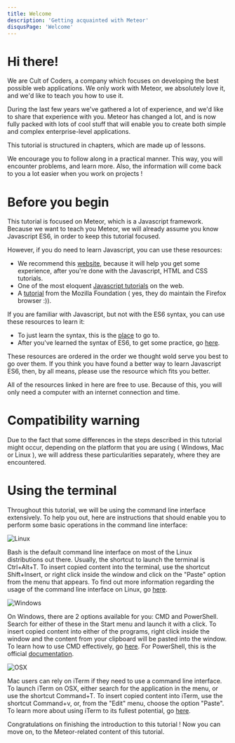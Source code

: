 ```yaml
---
title: Welcome
description: 'Getting acquainted with Meteor'
disqusPage: 'Welcome'
---
```


<h1>Hi there!</h1>

We are Cult of Coders, a company which focuses on developing the best possible web applications.
We only work with Meteor, we absolutely love it, and we'd like to teach you how to use it.

During the last few years we've gathered a lot of experience, and we'd like to share that experience with you.
Meteor has changed a lot, and is now fully packed with lots of cool stuff that will enable you to create both
simple and complex enterprise-level applications.

This tutorial is structured in chapters, which are made up of lessons.

We encourage you to follow along in a practical manner. This way, you will encounter problems, and learn more.
Also, the information will come back to you a lot easier when you work on projects !

<h1>Before you begin</h1>

This tutorial is focused on Meteor, which is a Javascript framework.
Because we want to teach you Meteor, we will already assume you know Javascript ES6, in order to keep this tutorial focused.

However, if you do need to learn Javascript, you can use these resources:
- We recommend this [website](https://www.freecodecamp.org/), because it will help you get some experience, after you're
 done with the Javascript, HTML and CSS tutorials.
- One of the most eloquent [Javascript tutorials](http://eloquentjavascript.net/) on the web.
- A [tutorial](https://developer.mozilla.org/en-US/docs/Web/JavaScript/A_re-introduction_to_JavaScript) from the 
Mozilla Foundation ( yes, they do maintain the Firefox browser :)).

If you are familiar with Javascript, but not with the ES6 syntax, you can use these resources to learn it:
- To just learn the syntax, this is the [place](http://exploringjs.com/es6/index.html) to go to. 
- After you've learned the syntax of ES6, to get some practice, go [here](http://es6katas.org/). 

These resources are ordered in the order we thought wold serve you best to go over them. If you think you have found a 
better way to learn Javascript ES6, then, by all means, please use the resource which fits you better. 

All of the resources linked in here are free to use. Because of this, you will only need a computer with an internet 
connection and time.

<h1>Compatibility warning</h1>

Due to the fact that some differences in the steps described in this tutorial might occur, depending on the platform 
that you are using ( Windows, Mac or Linux ), we will address these particularities separately, where they are encountered.

<h1>Using the terminal</h1>

Throughout this tutorial, we will be using the command line interface extensively. 
To help you out, here are instructions that should enable you to perform some basic operations in the command line interface:

![Linux](../images/tuxSmall.png "Linux icon")

Bash is the default command line interface on most of the Linux distributions out there. 
Usually, the shortcut to launch the terminal is Ctrl+Alt+T.
To insert copied content into the terminal, use the shortcut Shift+Insert, or right click inside the window and click 
on the "Paste" option from the menu that appears. 
To find out more information regarding the usage of the command line interface on Linux, go [here](http://linuxcommand.org/). 

![Windows](../images/windowsSmall.png "Windows icon")

On Windows, there are 2 options available for you: CMD and PowerShell.
Search for either of these in the Start menu and launch it with a click.
To insert copied content into either of the programs, right click inside the window and the content from your clipboard will be pasted into the window.
To learn how to use CMD effectively, go [here](https://technet.microsoft.com/en-us/library/bb490890.aspx). 
For PowerShell, this is the official [documentation](https://docs.microsoft.com/en-us/powershell/scripting/core-powershell/console/powershell.exe-command-line-help?view=powershell-5.1).

![OSX](../images/OSXsmall.png "OSX icon")

Mac users can rely on iTerm if they need to use a command line interface.
To launch iTerm on OSX, either search for the application in the menu, or use the shortcut Command+T.
To insert copied content into iTerm, use the shortcut Command+v, or, from the "Edit" menu, choose the option "Paste".
To learn more about using iTerm to its fullest potential, go [here](https://www.iterm2.com/documentation.html).
 
Congratulations on finishing the introduction to this tutorial !
Now you can move on, to the Meteor-related content of this tutorial.
